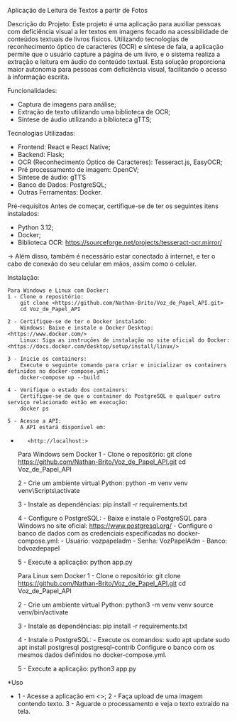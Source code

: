 Aplicação de Leitura de Textos a partir de Fotos

Descrição do Projeto:
Este projeto é uma aplicação para auxiliar pessoas com deficiência visual a ler textos em imagens focado na acessibilidade de conteúdos textuais de livros físicos. Utilizando tecnologias de reconhecimento óptico de caracteres (OCR) e síntese de fala, a aplicação permite que o usuário capture a página de um livro, e o sistema realiza a extração e leitura em áudio do conteúdo textual. Esta solução proporciona maior autonomia para pessoas com deficiência visual, facilitando o acesso à informação escrita.

Funcionalidades:
 - Captura de imagens para análise;
 - Extração de texto utilizando uma biblioteca de OCR;
 - Síntese de áudio utilizando a bíblioteca gTTS;

Tecnologias Utilizadas:
 - Frontend: React e React Native;
 - Backend: Flask; 
 - OCR (Reconhecimento Óptico de Caracteres): Tesseract.js, EasyOCR;
 - Pré processamento de imagem: OpenCV;
 - Síntese de áudio: gTTS
 - Banco de Dados: PostgreSQL;
 - Outras Ferramentas: Docker.

Pré-requisitos
Antes de começar, certifique-se de ter os seguintes itens instalados:
 - Python 3.12; 
 - Docker; 
 - Biblioteca OCR: <https://sourceforge.net/projects/tesseract-ocr.mirror/>

 -> Além disso, também é necessário estar conectado à internet, e ter o cabo de conexão do seu celular em mãos, assim como o celular. 

Instalação:

    Para Windows e Linux com Docker:
    1 - Clone o repositório:
        git clone <https://github.com/Nathan-Brito/Voz_de_Papel_API.git>
        cd Voz_de_Papel_API
    
    2 - Certifique-se de ter o Docker instalado:
        Windows: Baixe e instale o Docker Desktop: <https://www.docker.com/>
        Linux: Siga as instruções de instalação no site oficial do Docker: <https://docs.docker.com/desktop/setup/install/linux/>

    3 - Inicie os containers:
        Execute o seguinte comando para criar e inicializar os containers definidos no docker-compose.yml:
        docker-compose up --build

    4 - Verifique o estado dos containers:
        Certifique-se de que o container do PostgreSQL e qualquer outro serviço relacionado estão em execução:
        docker ps

    5 - Acesse a API:
        A API estará disponível em:
*        <http://localhost:>

    Para Windows sem Docker
    1 - Clone o repositório:
        git clone <https://github.com/Nathan-Brito/Voz_de_Papel_API.git>
        cd Voz_de_Papel_API

    2 - Crie um ambiente virtual Python:
        python -m venv venv
        venv\Scripts\activate

    3 - Instale as dependências:
        pip install -r requirements.txt

    4 - Configure o PostgreSQL:
        - Baixe e instale o PostgreSQL para Windows no site oficial: <https://www.postgresql.org/>
        - Configure o banco de dados com as credenciais especificadas no docker-compose.yml:
            - Usuário: vozpapeladm
            - Senha: VozPapelAdm
            - Banco: bdvozdepapel
            
    5 - Execute a aplicação:
        python app.py

    Para Linux sem Docker
    1 - Clone o repositório:
        git clone <https://github.com/Nathan-Brito/Voz_de_Papel_API.git>
        cd Voz_de_Papel_API

    2 - Crie um ambiente virtual Python:
        python3 -m venv venv
        source venv/bin/activate

    3 - Instale as dependências:
        pip install -r requirements.txt

    4 - Instale o PostgreSQL:
        - Execute os comandos:
            sudo apt update
            sudo apt install postgresql postgresql-contrib
            Configure o banco com os mesmos dados definidos no docker-compose.yml.

    5 - Execute a aplicação:
        python3 app.py

*Uso
*    1 - Acesse a aplicação em <>;
    2 - Faça upload de uma imagem contendo texto.
    3 - Aguarde o processamento e veja o texto extraído na tela.